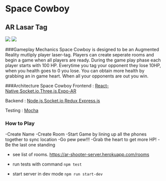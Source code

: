 # Space Cowboy


## AR Lasar Tag

![](https://imgur.com/BxvlM2F)
![](https://imgur.com/b3pL8Xp)

###Gameplay Mechanics
Space Cowboy is designed to be an Augmented Reality mutliply player laser-tag. Players can create seperate rooms and begin a game when all players are ready. During the game play phase each player starts with 100 HP. Everytime you tag your opponent they lose 10HP, when you health goes to 0 you lose. You can obtain more health by grabbing an in game heart. When all your opponents are out you win.

###Architecture
Space Cowboy
Frontend : [React-Native](https://facebook.github.io/react-native/),[Socket.io](https://socket.io/),[Three.js](https://threejs.org/),[Expo-AR](https://expo.io/)

Backend : [Node.js](https://nodejs.org/en/),[Socket.io](https://socket.io/),[Redux](https://redux.js.org/),[Express.js](https://expressjs.com/)

Testing : [Mocha](https://mochajs.org/)

### How to Play
-Create Name
-Create Room
-Start Game by lining up all the phones together to sync location
-Go pew pew!!!
-Grab the heart to get more HP!
-Be the last one standing




- see list of rooms. https://ar-shooter-server.herokuapp.com/rooms

- run tests with command ```npm test```

- start server in dev mode ```npm run start-dev```
